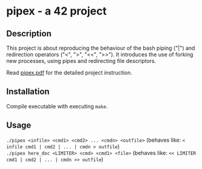 # pipex - a 42 project

## Description
This project is about reproducing the behaviour of the bash piping ("|") and redirection operators ("<", ">", "<<", ">>"). It introduces the use of forking new processes, using pipes and redirecting file descriptors.

Read [pipex.pdf](https://github.com/leonyannick/pipex/blob/main/pipex.pdf) for the detailed project instruction. </br>

## Installation
Compile executable with executing `make`.

## Usage
`./pipex <infile> <cmd1> <cmd2> ... <cmdn> <outfile>` (behaves like: `< infile cmd1 | cmd2 | ... | cmdn > outfile`)  
`./pipex here_doc <LIMITER> <cmd> <cmd1> <file>` (behaves like: `<< LIMITER cmd1 | cmd2 | ... | cmdn >> outfile`)
